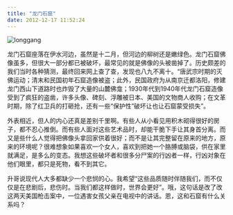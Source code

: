 ```yaml
---
title: "龙门石窟"
date: 2012-12-17 11:52:24
---
```


![](../../../images/2012/12/longgang.jpg "longgang") 

龙门石窟座落在伊水河边，虽然是十二月，但河边的柳树还是嫩绿色。龙门石窟佛像虽多，但很大一部分都已被破坏，最常见的就是佛像的头被凿掉了。历史颇差的我们当时各种猜测，最终回来网上查了查，发现也八九不离十。“唐武宗时期的灭佛运动；清末和民国初年石窟造像被盗；此外，民国政府为从南京迁都洛阳，修建龙门西山下道路时也炸毁了大量的山麓佛龛；1930年代到1940年代龙门石窟造像受到了疯狂的盗凿，许多头像、碑刻、浮雕被日本、美国的文物商人收购；在文革时期，除了红卫兵的打砸抢，还有一些“保护性”破坏让也让石窟蒙受损失”。 

外表相近，但人的内心还真是差别千里啊。有些人从小看见用积木砌得很好的房子，都不忍心推倒。而有些人面对这些艺术品时，却能干脆下手让其身首分离。而又是些什么人觉得把佛像头拿回家供着很好；而不是让其完整留在原来的地方，原来的环境呢？很难想象如果喜欢一个女人，喜欢到把她一个胳膊或脑袋，供在家里就满足，是多么的变态。我想这些破坏者和很多分尸案的行凶者一样，行凶对象在他们眼里，都只是死物，看不到其它。 

升哥说现代人大多都缺少一个悲悯的心。我希望“这些品质随时伴随我们，而不仅仅是在悲剧后，悲伤时。当我们都这样做时，世界会更好”。哦，这句话是改了改这两天美国枪击案中，一位遇害女孩父亲在电视中的讲话。恩，这和石窟有什么关系吗？